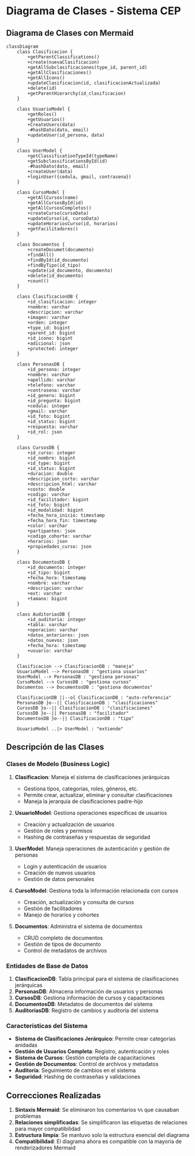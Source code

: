 # Diagrama de Clases - Sistema CEP

## Diagrama de Clases con Mermaid

```mermaid
classDiagram
    class Clasificacion {
        +getParentClassifications()
        +create(nuevaClasificacion)
        +getAllSubclasificaciones(type_id, parent_id)
        +getAllClasificaciones()
        +getAllIcons()
        +updateClasificacion(id, clasificacionActualizada)
        +delete(id)
        +getParentHierarchy(id_clasificacion)
    }

    class UsuarioModel {
        +getRoles()
        +getUsuarios()
        +CreateUsers(data)
        -#hashDato(dato, email)
        +updateUser(id_persona, data)
    }

    class UserModel {
        +getClassificationTypeId(typeName)
        +getSubclassificationsById(id)
        -#hashDato(dato, email)
        +createUser(data)
        +loginUser({cedula, gmail, contrasena})
    }

    class CursoModel {
        +getAllCursos(name)
        +getAllCursosById(id)
        +getAllCursosCompletos()
        +createCurso(cursoData)
        +updateCurso(id, cursoData)
        +updateHorariosCurso(id, horarios)
        +getFacilitadores()
    }

    class Documentos {
        +createDocumet(documento)
        +findAll()
        +findById(id_documento)
        +findByTipo(id_tipo)
        +update(id_documento, documento)
        +delete(id_documento)
        +count()
    }

    class ClasificacionDB {
        +id_clasificacion: integer
        +nombre: varchar
        +descripcion: varchar
        +imagen: varchar
        +orden: integer
        +type_id: bigint
        +parent_id: bigint
        +id_icono: bigint
        +adicional: json
        +protected: integer
    }

    class PersonasDB {
        +id_persona: integer
        +nombre: varchar
        +apellido: varchar
        +telefono: varchar
        +contrasena: varchar
        +id_genero: bigint
        +id_pregunta: bigint
        +cedula: integer
        +gmail: varchar
        +id_foto: bigint
        +id_status: bigint
        +respuesta: varchar
        +id_rol: json
    }

    class CursosDB {
        +id_curso: integer
        +id_nombre: bigint
        +id_type: bigint
        +id_status: bigint
        +duracion: double
        +descripcion_corto: varchar
        +descripcion_html: varchar
        +costo: double
        +codigo: varchar
        +id_facilitador: bigint
        +id_foto: bigint
        +id_modalidad: bigint
        +fecha_hora_inicio: timestamp
        +fecha_hora_fin: timestamp
        +color: varchar
        +partipantes: json
        +codigo_cohorte: varchar
        +horarios: json
        +propiedades_curso: json
    }

    class DocumentosDB {
        +id_documento: integer
        +id_tipo: bigint
        +fecha_hora: timestamp
        +nombre: varchar
        +descripcion: varchar
        +ext: varchar
        +tamano: bigint
    }

    class AuditoriasDB {
        +id_auditoria: integer
        +tabla: varchar
        +operacion: varchar
        +datos_anteriores: json
        +datos_nuevos: json
        +fecha_hora: timestamp
        +usuario: varchar
    }

    Clasificacion --> ClasificacionDB : "maneja"
    UsuarioModel --> PersonasDB : "gestiona usuarios"
    UserModel --> PersonasDB : "gestiona personas"
    CursoModel --> CursosDB : "gestiona cursos"
    Documentos --> DocumentosDB : "gestiona documentos"
    
    ClasificacionDB ||--o{ ClasificacionDB : "auto-referencia"
    PersonasDB }o--|| ClasificacionDB : "clasificaciones"
    CursosDB }o--|| ClasificacionDB : "clasificaciones"
    CursosDB }o--|| PersonasDB : "facilitador"
    DocumentosDB }o--|| ClasificacionDB : "tipo"
    
    UsuarioModel ..|> UserModel : "extiende"
```

## Descripción de las Clases

### Clases de Modelo (Business Logic)

1. **Clasificacion**: Maneja el sistema de clasificaciones jerárquicas
   - Gestiona tipos, categorías, roles, géneros, etc.
   - Permite crear, actualizar, eliminar y consultar clasificaciones
   - Maneja la jerarquía de clasificaciones padre-hijo

2. **UsuarioModel**: Gestiona operaciones específicas de usuarios
   - Creación y actualización de usuarios
   - Gestión de roles y permisos
   - Hashing de contraseñas y respuestas de seguridad

3. **UserModel**: Maneja operaciones de autenticación y gestión de personas
   - Login y autenticación de usuarios
   - Creación de nuevos usuarios
   - Gestión de datos personales

4. **CursoModel**: Gestiona toda la información relacionada con cursos
   - Creación, actualización y consulta de cursos
   - Gestión de facilitadores
   - Manejo de horarios y cohortes

5. **Documentos**: Administra el sistema de documentos
   - CRUD completo de documentos
   - Gestión de tipos de documento
   - Control de metadatos de archivos

### Entidades de Base de Datos

1. **ClasificacionDB**: Tabla principal para el sistema de clasificaciones jerárquicas
2. **PersonasDB**: Almacena información de usuarios y personas
3. **CursosDB**: Gestiona información de cursos y capacitaciones
4. **DocumentosDB**: Metadatos de documentos del sistema
5. **AuditoriasDB**: Registro de cambios y auditoría del sistema

### Características del Sistema

- **Sistema de Clasificaciones Jerárquico**: Permite crear categorías anidadas
- **Gestión de Usuarios Completa**: Registro, autenticación y roles
- **Sistema de Cursos**: Gestión completa de capacitaciones
- **Gestión de Documentos**: Control de archivos y metadatos
- **Auditoría**: Seguimiento de cambios en el sistema
- **Seguridad**: Hashing de contraseñas y validaciones

## Correcciones Realizadas

1. **Sintaxis Mermaid**: Se eliminaron los comentarios `%%` que causaban problemas
2. **Relaciones simplificadas**: Se simplificaron las etiquetas de relaciones para mayor compatibilidad
3. **Estructura limpia**: Se mantuvo solo la estructura esencial del diagrama
4. **Compatibilidad**: El diagrama ahora es compatible con la mayoría de renderizadores Mermaid 